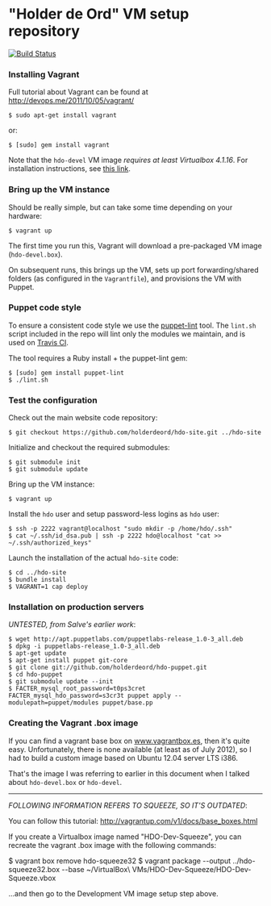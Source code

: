 "Holder de Ord" VM setup repository
===================================

[![Build Status](https://secure.travis-ci.org/holderdeord/hdo-puppet.png)](http://travis-ci.org/holderdeord/hdo-puppet)

### Installing Vagrant

Full tutorial about Vagrant can be found at http://devops.me/2011/10/05/vagrant/

    $ sudo apt-get install vagrant

or:

    $ [sudo] gem install vagrant

Note that the `hdo-devel` VM image *requires at least Virtualbox 4.1.16*.
For installation instructions, see [this link](http://www.ubuntugeek.com/virtualbox-4-1-16-released-and-ubuntu-installation-instructions-included.html).

### Bring up the VM instance

Should be really simple, but can take some time depending on your hardware:

    $ vagrant up

The first time you run this, Vagrant will download a pre-packaged VM image (`hdo-devel.box`).

On subsequent runs, this brings up the VM, sets up port forwarding/shared folders (as configured in the `Vagrantfile`),
and provisions the VM with Puppet.

### Puppet code style

To ensure a consistent code style we use the [puppet-lint](https://github.com/rodjek/puppet-lint) tool.
The `lint.sh` script included in the repo will lint only the modules we maintain, and is used on [Travis CI](http://travis-ci.org/holderdeord/hdo-puppet).

The tool requires a Ruby install + the puppet-lint gem:

    $ [sudo] gem install puppet-lint
    $ ./lint.sh

### Test the configuration

Check out the main website code repository:

    $ git checkout https://github.com/holderdeord/hdo-site.git ../hdo-site

Initialize and checkout the required submodules:

    $ git submodule init
    $ git submodule update

Bring up the VM instance:

    $ vagrant up

Install the `hdo` user and setup password-less logins as `hdo` user:

    $ ssh -p 2222 vagrant@localhost "sudo mkdir -p /home/hdo/.ssh"
    $ cat ~/.ssh/id_dsa.pub | ssh -p 2222 hdo@localhost "cat >> ~/.ssh/authorized_keys"

Launch the installation of the actual `hdo-site` code:

    $ cd ../hdo-site
    $ bundle install
    $ VAGRANT=1 cap deploy

### Installation on production servers

*UNTESTED, from Salve's earlier work*:

    $ wget http://apt.puppetlabs.com/puppetlabs-release_1.0-3_all.deb
    $ dpkg -i puppetlabs-release_1.0-3_all.deb
    $ apt-get update
    $ apt-get install puppet git-core
    $ git clone git://github.com/holderdeord/hdo-puppet.git
    $ cd hdo-puppet
    $ git submodule update --init
    $ FACTER_mysql_root_password=t0ps3cret FACTER_mysql_hdo_password=s3cr3t puppet apply --modulepath=puppet/modules puppet/base.pp

### Creating the Vagrant .box image

If you can find a vagrant base box on www.vagrantbox.es, then
it's quite easy. Unfortunately, there is none available (at least
as of July 2012), so I had to build a custom image based on
Ubuntu 12.04 server LTS i386.

That's the image I was referring to earlier in this document
when I talked about `hdo-devel.box` or `hdo-devel`.

----

*FOLLOWING INFORMATION REFERS TO SQUEEZE, SO IT'S OUTDATED*:

You can follow this tutorial: http://vagrantup.com/v1/docs/base_boxes.html

If you create a Virtualbox image named "HDO-Dev-Squeeze", you can recreate
the vagrant .box image with the following commands:

 $ vagrant box remove hdo-squeeze32
 $ vagrant package --output ../hdo-squeeze32.box --base ~/VirtualBox\ VMs/HDO-Dev-Squeeze/HDO-Dev-Squeeze.vbox

...and then go to the Development VM image setup step above.
